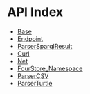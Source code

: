 API Index
=========

* [Base](Base.md)
* [Endpoint](Endpoint.md)
* [ParserSparqlResult](ParserSparqlResult.md)
* [Curl](Curl.md)
* [Net](Net.md)
* [FourStore_Namespace](FourStore_Namespace.md)
* [ParserCSV](ParserCSV.md)
* [ParserTurtle](ParserTurtle.md)

